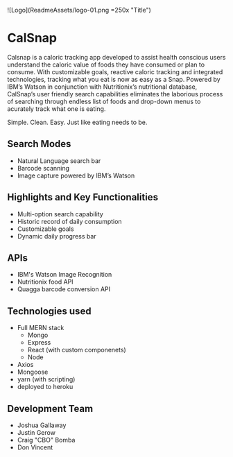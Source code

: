 ![Logo](ReadmeAssets/logo-01.png =250x "Title")


# CalSnap
Calsnap is a caloric tracking app developed to assist health conscious users understand the caloric value of foods they have consumed or plan to consume. With customizable goals, reactive caloric tracking and integrated technologies, tracking what you eat is now as easy as a Snap. Powered by IBM’s Watson in conjunction with Nutritionix’s nutritional database, CalSnap’s user friendly search capabilities eliminates the laborious process of searching through endless list of foods and drop-down menus to acurately track what one is eating.

Simple. Clean. Easy. Just like eating needs to be.


## Search Modes
  * Natural Language search bar
  * Barcode scanning
  * Image capture powered by IBM’s Watson


## Highlights and Key Functionalities
  * Multi-option search capability
  * Historic record of daily consumption
  * Customizable goals
  * Dynamic daily progress bar



## APIs
  * IBM's Watson Image Recognition
  * Nutritionix food API
  * Quagga barcode conversion API

## Technologies used
* Full MERN stack 
  * Mongo
  * Express
  * React (with custom componenets)
  * Node
* Axios
* Mongoose
* yarn (with scripting)
* deployed to heroku


## Development Team
 * Joshua Gallaway
 * Justin Gerow
 * Craig "CBO" Bomba
 * Don Vincent
